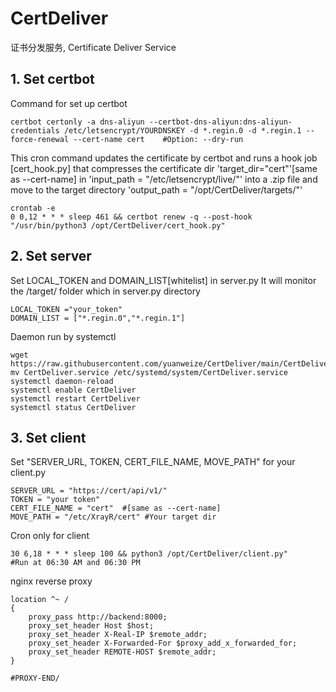 # CertDeliver
证书分发服务, Certificate Deliver Service

## 1. Set certbot
Command for set up certbot 

```
certbot certonly -a dns-aliyun --certbot-dns-aliyun:dns-aliyun-credentials /etc/letsencrypt/YOURDNSKEY -d *.regin.0 -d *.regin.1 --force-renewal --cert-name cert    #Option: --dry-run
```

This cron command updates the certificate by certbot and runs a hook job [cert_hook.py] that compresses the certificate dir 'target_dir="cert"'[same as --cert-name] in 'input_path = "/etc/letsencrypt/live/"' into a .zip file and move to the target directory 'output_path = "/opt/CertDeliver/targets/"' 

```
crontab -e
0 0,12 * * * sleep 461 && certbot renew -q --post-hook "/usr/bin/python3 /opt/CertDeliver/cert_hook.py"
```
## 2. Set server
Set LOCAL_TOKEN and DOMAIN_LIST[whitelist] in server.py
It will monitor the /target/ folder which in server.py directory

```
LOCAL_TOKEN ="your_token"
DOMAIN_LIST = ["*.regin.0","*.regin.1"]
```
Daemon run by systemctl
```
wget https://raw.githubusercontent.com/yuanweize/CertDeliver/main/CertDeliver.service
mv CertDeliver.service /etc/systemd/system/CertDeliver.service
systemctl daemon-reload
systemctl enable CertDeliver
systemctl restart CertDeliver
systemctl status CertDeliver
```

## 3. Set client
Set "SERVER_URL, TOKEN, CERT_FILE_NAME, MOVE_PATH" for your client.py

```
SERVER_URL = "https://cert/api/v1/"
TOKEN = "your token"
CERT_FILE_NAME = "cert"  #[same as --cert-name]
MOVE_PATH = "/etc/XrayR/cert" #Your target dir
```

Cron only for client

```
30 6,18 * * * sleep 100 && python3 /opt/CertDeliver/client.py" 
#Run at 06:30 AM and 06:30 PM
```

nginx reverse proxy 
```
location ^~ /
{
    proxy_pass http://backend:8000;
    proxy_set_header Host $host;
    proxy_set_header X-Real-IP $remote_addr;
    proxy_set_header X-Forwarded-For $proxy_add_x_forwarded_for;
    proxy_set_header REMOTE-HOST $remote_addr;
}

#PROXY-END/
